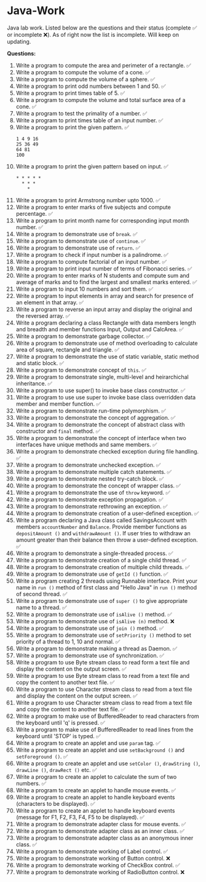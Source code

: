 # Java-Work
Java lab work. Listed below are the questions and their status (complete :white_check_mark: or incomplete :x:). As of right now the list is incomplete. Will keep on updating.

**Questions:**

1. Write a program to compute the area and perimeter of a rectangle. :white_check_mark:
2. Write a program to compute the volume of a cone. :white_check_mark:
3. Write a program to compute the volume of a sphere. :white_check_mark:
4. Write a program to print odd numbers between 1 and 50. :white_check_mark:
5. Write a program to print times table of 5. :white_check_mark:
6. Write a program to compute the volume and total surface area of a cone. :white_check_mark:
7. Write a program to test the primality of a number. :white_check_mark:
8. Write a program to print times table of an input number. :white_check_mark:
9. Write a program to print the given pattern. :white_check_mark:
	```
	1 4 9 16
	25 36 49
	64 81
	100
	```
10. Write a program to print the given pattern based on input. :white_check_mark:
	```
	* * * * *
  	  * * *
	    *
	```
11. Write a program to print Armstrong number upto 1000. :white_check_mark:
12. Write a program to enter marks of five subjects and compute percentage. :white_check_mark:
13. Write a program to  print month name for corresponding input month number. :white_check_mark:
14. Write a program to demonstrate use of ``break``. :white_check_mark:
15. Write a program to demonstrate use of ``continue``. :white_check_mark:
16. Write a program to demonstrate use of ``return``. :white_check_mark:
17. Write a program to check if input number is a palindrome. :white_check_mark:
18. Write a program to compute factorial of an input number. :white_check_mark:
19. Write a program to print input number of terms of Fibonacci series. :white_check_mark:
20. Write a program to enter marks of N students and compute sum and average of marks and to find the largest and smallest marks entered. :white_check_mark:
21. Write a program to input 10 numbers and sort them. :white_check_mark:
22. Write a program to input elements in array and search for presence of an element in that array. :white_check_mark:
23. Write a program to reverse an input array and display the original and the reversed array. :white_check_mark:
24. Write a program declaring a class Rectangle with data members length and breadth and member functions Input, Output and CalcArea. :white_check_mark:
25. Write a program to demonstrate garbage collector. :white_check_mark:
26. Write a program to demonstrate use of method overloading to calculate area of square, rectangle and triangle. :white_check_mark:
27. Write a program to demonstrate the use of static variable, static method and static block. :white_check_mark:
28. Write a program to demonstrate concept of ``this``. :white_check_mark:
29. Write a program to demonstrate single, multi-level and heirarchichal inheritance. :white_check_mark:
30. Write a program to use super() to invoke base class constructor. :white_check_mark:
31. Write a program to use use super to invoke base class overridden data member and member function. :white_check_mark:
32. Write a program to demonstrate run-time polymorphism. :white_check_mark:
33. Write a program to demonstrate the concept of aggregation. :white_check_mark:
34. Write a program to demonstrate the concept of abstract class with constructor and ``final`` method. :white_check_mark:
35. Write a program to demonstrate the concept of interface when two interfaces have unique methods and same members. :white_check_mark:
36. Write a program to demonstrate checked exception during file handling. :white_check_mark:
37. Write a program to demonstrate unchecked exception. :white_check_mark:
38. Write a program to demonstrate multiple catch statements. :white_check_mark:
39. Write a program to demonstrate nested try-catch block. :white_check_mark:
40. Write a program to demonstrate the concept of wrapper class. :white_check_mark:
41. Write a program to demonstrate the use of ``throw`` keyword. :white_check_mark:
42. Write a program to demonstrate exception propagation. :white_check_mark:
43. Write a program to demonstrate rethrowing an exception. :white_check_mark:
44. Write a program to demonstrate creation of a user-defined exception. :white_check_mark:
45. Write a program declaring a Java class called SavingsAccount with members ``accountNumber`` and ``Balance``. Provide member functions as ``depositAmount ()`` and ``withdrawAmount ()``. If user tries to withdraw an amount greater than their balance then throw a user-defined exception. :white_check_mark:
46. Write a program to demonstrate a single-threaded process. :white_check_mark:
47. Write a program to demonstrate creation of a single child thread. :white_check_mark:
48. Write a program to demonstrate creation of multiple child threads. :white_check_mark:
49. Write a program to demonstrate use of ``getId ()`` function. :white_check_mark:
50. Write a program creating 2 threads using Runnable interface. Print your name in ``run ()`` method of first class and "Hello Java" in ``run ()`` method of second thread. :white_check_mark:
51. Write a program to demonstrate use of ``super ()`` to give appropriate name to a thread. :white_check_mark:
52. Write a program to demonstrate use of ``isAlive ()`` method. :white_check_mark:
53. Write a program to demonstrate use of ``isAlive (n)`` method. :x:
54. Write a program to demonstrate use of ``join ()`` method. :white_check_mark:
55. Write a program to demonstrate use of ``setPriority ()`` method to set priority of a thread to 1, 10 and normal. :white_check_mark:
56. Write a program to demonstrate making a thread as Daemon. :white_check_mark:
57. Write a program to demonstrate use of synchronization. :white_check_mark:
58. Write a program to use Byte stream class to read form a text file and display the content on the output screen. :white_check_mark:
59. Write a program to use Byte stream class to read from a text file and copy the content to another text file. :white_check_mark:
60. Write a program to use Character stream class to read from a text file and display the content on the output screen. :white_check_mark:
61. Write a program to use Character stream class to read from a text file and copy the content to another text file. :white_check_mark:
62. Write a program to make use of BufferedReader to read characters from the keyboard until 'q' is pressed. :white_check_mark:
63. Write a program to make use of BufferedReader to read lines from the keyboard until 'STOP' is typed. :white_check_mark:
64. Write a program to create an applet and use ``param`` tag. :white_check_mark:
65. Write a program to create an applet and use ``setBackground ()`` and ``setForeground ()``. :white_check_mark:
66. Write a program to create an applet and use ``setColor ()``, ``drawString ()``, ``drawLine ()``, ``drawRect ()`` etc. :white_check_mark:
67. Write a program to create an applet to calculate the sum of two numbers. :white_check_mark:
68. Write a program to create an applet to handle mouse events. :white_check_mark:
69. Write a program to create an applet to handle keyboard events (characters to be displayed). :white_check_mark:
70. Write a program to create an applet to handle keyboard events (message for F1, F2, F3, F4, F5 to be displayed). :white_check_mark:
71. Write a program to demonstrate adapter class for mouse events. :white_check_mark:
72. Write a program to demonstrate adapter class as an inner class. :white_check_mark:
73. Write a program to demonstrate adapter class as an anonymous inner class. :white_check_mark:
74. Write a program to demonstrate working of Label control. :white_check_mark:
75. Write a program to demonstrate working of Button control. :x:
76. Write a program to demonstrate working of CheckBox control. :white_check_mark:
76. Write a program to demonstrate working of RadioButton control. :x: